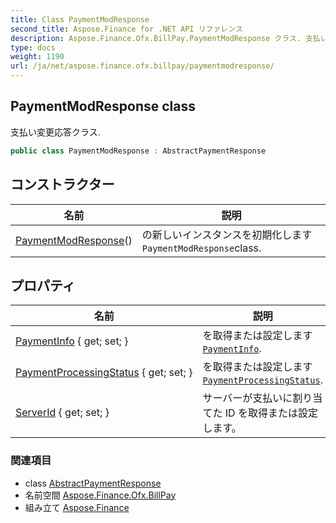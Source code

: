 ```yaml
---
title: Class PaymentModResponse
second_title: Aspose.Finance for .NET API リファレンス
description: Aspose.Finance.Ofx.BillPay.PaymentModResponse クラス. 支払い変更応答クラス.
type: docs
weight: 1190
url: /ja/net/aspose.finance.ofx.billpay/paymentmodresponse/
---
```

## PaymentModResponse class

支払い変更応答クラス.

```csharp
public class PaymentModResponse : AbstractPaymentResponse
```

## コンストラクター

| 名前 | 説明 |
| --- | --- |
| [PaymentModResponse](paymentmodresponse/)() | の新しいインスタンスを初期化します`PaymentModResponse`class. |

## プロパティ

| 名前 | 説明 |
| --- | --- |
| [PaymentInfo](../../aspose.finance.ofx.billpay/paymentmodresponse/paymentinfo/) { get; set; } | を取得または設定します[`PaymentInfo`](./paymentinfo/). |
| [PaymentProcessingStatus](../../aspose.finance.ofx.billpay/paymentmodresponse/paymentprocessingstatus/) { get; set; } | を取得または設定します[`PaymentProcessingStatus`](./paymentprocessingstatus/). |
| [ServerId](../../aspose.finance.ofx.billpay/abstractpaymentresponse/serverid/) { get; set; } | サーバーが支払いに割り当てた ID を取得または設定します。 |

### 関連項目

* class [AbstractPaymentResponse](../abstractpaymentresponse/)
* 名前空間 [Aspose.Finance.Ofx.BillPay](../../aspose.finance.ofx.billpay/)
* 組み立て [Aspose.Finance](../../)


